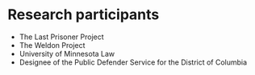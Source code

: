 # Research participants

- The Last Prisoner Project
- The Weldon Project
- University of Minnesota Law
- Designee of the Public Defender Service for the District of Columbia
